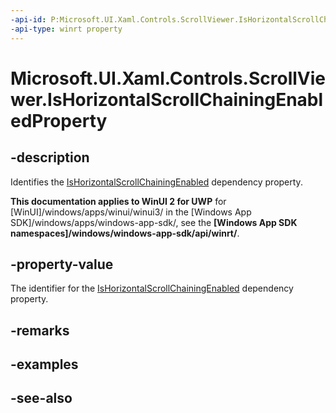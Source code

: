 ```yaml
---
-api-id: P:Microsoft.UI.Xaml.Controls.ScrollViewer.IsHorizontalScrollChainingEnabledProperty
-api-type: winrt property
---
```


<!-- Property syntax
public Windows.UI.Xaml.DependencyProperty IsHorizontalScrollChainingEnabledProperty { get; }
-->

# Microsoft.UI.Xaml.Controls.ScrollViewer.IsHorizontalScrollChainingEnabledProperty

## -description
Identifies the [IsHorizontalScrollChainingEnabled](scrollviewer_ishorizontalscrollchainingenabled.md) dependency property.

**This documentation applies to WinUI 2 for UWP** for [WinUI]/windows/apps/winui/winui3/ in the [Windows App SDK]/windows/apps/windows-app-sdk/, see the **[Windows App SDK namespaces]/windows/windows-app-sdk/api/winrt/**.

## -property-value
The identifier for the [IsHorizontalScrollChainingEnabled](scrollviewer_ishorizontalscrollchainingenabled.md) dependency property.

## -remarks

## -examples

## -see-also
